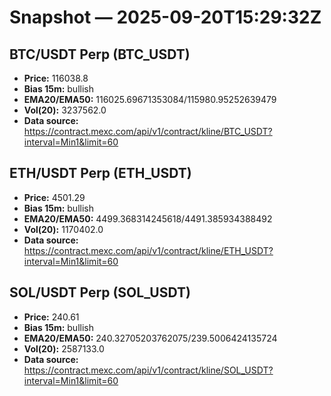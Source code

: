 # Snapshot — 2025-09-20T15:29:32Z

## BTC/USDT Perp (BTC_USDT)
- **Price:** 116038.8
- **Bias 15m:** bullish
- **EMA20/EMA50:** 116025.69671353084/115980.95252639479
- **Vol(20):** 3237562.0
- **Data source:** https://contract.mexc.com/api/v1/contract/kline/BTC_USDT?interval=Min1&limit=60

## ETH/USDT Perp (ETH_USDT)
- **Price:** 4501.29
- **Bias 15m:** bullish
- **EMA20/EMA50:** 4499.368314245618/4491.385934388492
- **Vol(20):** 1170402.0
- **Data source:** https://contract.mexc.com/api/v1/contract/kline/ETH_USDT?interval=Min1&limit=60

## SOL/USDT Perp (SOL_USDT)
- **Price:** 240.61
- **Bias 15m:** bullish
- **EMA20/EMA50:** 240.32705203762075/239.5006424135724
- **Vol(20):** 2587133.0
- **Data source:** https://contract.mexc.com/api/v1/contract/kline/SOL_USDT?interval=Min1&limit=60
